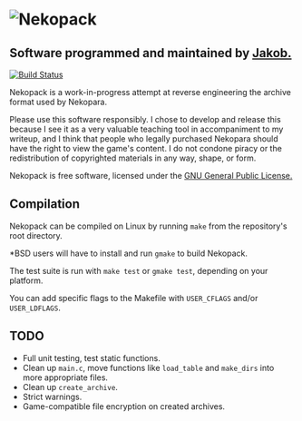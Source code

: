 # ![Nekopack](https://raw.github.com/TsarFox/nekopack/master/Nekopack_Logo.png "Nekopack")
## Software programmed and maintained by [Jakob.](http://jakob.space/)
[![Build Status](https://travis-ci.org/TsarFox/nekopack.svg?branch=master)](https://travis-ci.org/TsarFox/nekopack)

Nekopack is a work-in-progress attempt at reverse engineering the archive format used by Nekopara.

Please use this software responsibly. I chose to develop and release this because I see it as a very valuable teaching tool in accompaniment to my writeup, and I think that people who legally purchased Nekopara should have the right to view the game's content. I do not condone piracy or the redistribution of copyrighted materials in any way, shape, or form.

Nekopack is free software, licensed under the [GNU General Public License.](http://gnu.org/licenses/gpl.html)


## Compilation
Nekopack can be compiled on Linux by running `make` from the repository's root directory.

*BSD users will have to install and run `gmake` to build Nekopack.

The test suite is run with `make test` or `gmake test`, depending on your platform.

You can add specific flags to the Makefile with `USER_CFLAGS` and/or `USER_LDFLAGS`.


## TODO
* Full unit testing, test static functions.
* Clean up `main.c`, move functions like `load_table` and `make_dirs` into more appropriate files.
* Clean up `create_archive`.
* Strict warnings.
* Game-compatible file encryption on created archives.
